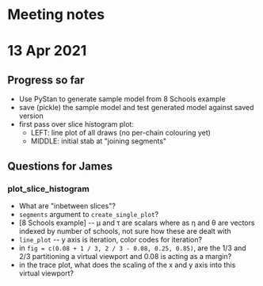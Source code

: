 # Meeting notes

# 13 Apr 2021

## Progress so far
- Use PyStan to generate sample model from 8 Schools example
- save (pickle) the sample model and test generated model against saved version
- first pass over slice histogram plot:
  - LEFT: line plot of all draws (no per-chain colouring yet)
  - MIDDLE: initial stab at "joining segments"

## Questions for James

### plot_slice_histogram

- What are "inbetween slices"?
- `segments` argument to `create_single_plot`?
- [8 Schools example] -- μ and τ are scalars where as η and θ are vectors indexed by number of schools, not sure how 
  these are dealt with
- `line_plot`  -- y axis is iteration, color codes for iteration?
- in `fig = c(0.08 + 1 / 3, 2 / 3 - 0.08, 0.25, 0.85)`, are the 1/3 and 2/3 partitioning a virtual viewport and 0.08 
  is acting as a margin?
- in the trace plot, what does the scaling of the x and y axis into this virtual viewport?
